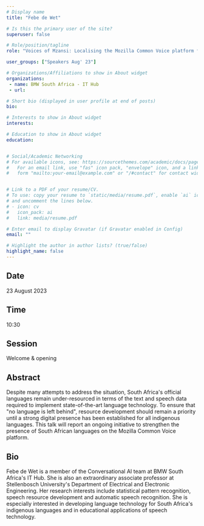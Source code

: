 ```yaml
---
# Display name
title: "Febe de Wet"

# Is this the primary user of the site?
superuser: false

# Role/position/tagline
role: "Voices of Mzansi: Localising the Mozilla Common Voice platform for South Africa’s official languages"

user_groups: ["Speakers Aug' 23"]

# Organizations/Affiliations to show in About widget
organizations:
 - name: BMW South Africa - IT Hub
 - url: 

# Short bio (displayed in user profile at end of posts)
bio: 

# Interests to show in About widget
interests: 

# Education to show in About widget
education:


# Social/Academic Networking
# For available icons, see: https://sourcethemes.com/academic/docs/page-builder/#icons
#   For an email link, use "fas" icon pack, "envelope" icon, and a link in the
#   form "mailto:your-email@example.com" or "/#contact" for contact widget.


# Link to a PDF of your resume/CV.
# To use: copy your resume to `static/media/resume.pdf`, enable `ai` icons in `params.toml`, 
# and uncomment the lines below.
# - icon: cv
#   icon_pack: ai
#   link: media/resume.pdf

# Enter email to display Gravatar (if Gravatar enabled in Config)
email: ""

# Highlight the author in author lists? (true/false)
highlight_name: false
---
```


## Date

23 August 2023

## Time

10:30

## Session

Welcome & opening

## Abstract

Despite many attempts to address the situation, South Africa's official languages remain under-resourced in terms of the text and speech data required to implement state-of-the-art language technology. To ensure that "no language is left behind", resource development should remain a priority until a strong digital presence has been established for all indigenous languages. This talk will report an ongoing initiative to strengthen the presence of South African languages on the Mozilla Common Voice platform.

## Bio

Febe de Wet is a member of the Conversational AI team at BMW South Africa's IT Hub. She is also an extraordinary associate professor at Stellenbosch University's Department of Electrical and Electronic Engineering. Her research interests include statistical pattern recognition, speech resource development and automatic speech recognition. She is especially interested in developing language technology for South Africa's indigenous languages and in educational applications of speech technology.

